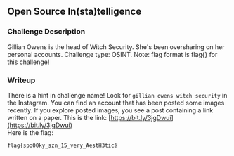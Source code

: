 ## Open Source In(sta)telligence

### Challenge Description

Gillian Owens is the head of Witch Security. She's been oversharing on her personal accounts. Challenge type: OSINT. Note: flag format is flag{} for this challenge!  

### Writeup
There is a hint in challenge name! Look for `gillian owens witch security` in the Instagram. You can find an account that has been posted some images recently. If you explore posted images, you see a post containing a link written on a paper. This is the link: [https://bit.ly/3jgDwui](https://bit.ly/3jgDwui)   
Here is the flag:  
```
flag{spo00ky_szn_15_very_AestH3tic}
```  